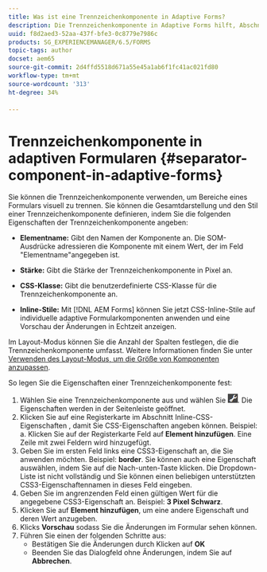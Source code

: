 ```yaml
---
title: Was ist eine Trennzeichenkomponente in Adaptive Forms?
description: Die Trennzeichenkomponente in Adaptive Forms hilft, Abschnitte eines Formulars visuell zu trennen.
uuid: f8d2aed3-52aa-437f-bfe3-0c8779e7986c
products: SG_EXPERIENCEMANAGER/6.5/FORMS
topic-tags: author
docset: aem65
source-git-commit: 2d4ffd5518d671a55e45a1ab6f1fc41ac021fd80
workflow-type: tm+mt
source-wordcount: '313'
ht-degree: 34%

---
```



# Trennzeichenkomponente in adaptiven Formularen {#separator-component-in-adaptive-forms}

Sie können die Trennzeichenkomponente verwenden, um Bereiche eines Formulars visuell zu trennen. Sie können die Gesamtdarstellung und den Stil einer Trennzeichenkomponente definieren, indem Sie die folgenden Eigenschaften der Trennzeichenkomponente angeben:

* **Elementname:** Gibt den Namen der Komponente an. Die SOM-Ausdrücke adressieren die Komponente mit einem Wert, der im Feld &quot;Elementname&quot;angegeben ist.
* **Stärke:** Gibt die Stärke der Trennzeichenkomponente in Pixel an.

* **CSS-Klasse:** Gibt die benutzerdefinierte CSS-Klasse für die Trennzeichenkomponente an.

* **Inline-Stile:** Mit [!DNL AEM Forms] können Sie jetzt CSS-Inline-Stile auf individuelle adaptive Formularkomponenten anwenden und eine Vorschau der Änderungen in Echtzeit anzeigen.

Im Layout-Modus können Sie die Anzahl der Spalten festlegen, die die Trennzeichenkomponente umfasst. Weitere Informationen finden Sie unter [Verwenden des Layout-Modus, um die Größe von Komponenten anzupassen](resize-using-layout-mode.md).

So legen Sie die Eigenschaften einer Trennzeichenkomponente fest:

1. Wählen Sie eine Trennzeichenkomponente aus und wählen Sie ![cmppr](assets/cmppr.png). Die Eigenschaften werden in der Seitenleiste geöffnet.
1. Klicken Sie auf eine Registerkarte im Abschnitt Inline-CSS-Eigenschaften , damit Sie CSS-Eigenschaften angeben können. Beispiel: a. Klicken Sie auf der Registerkarte Feld auf **Element hinzufügen**. Eine Zeile mit zwei Feldern wird hinzugefügt.
1. Geben Sie im ersten Feld links eine CSS3-Eigenschaft an, die Sie anwenden möchten. Beispiel: **border**. Sie können auch eine Eigenschaft auswählen, indem Sie auf die Nach-unten-Taste klicken. Die Dropdown-Liste ist nicht vollständig und Sie können einen beliebigen unterstützten CSS3-Eigenschaftennamen in dieses Feld eingeben.
1. Geben Sie im angrenzenden Feld einen gültigen Wert für die angegebene CSS3-Eigenschaft an. Beispiel: **3 Pixel Schwarz**.
1. Klicken Sie auf **Element hinzufügen**, um eine andere Eigenschaft und deren Wert anzugeben.
1. Klicks **Vorschau** sodass Sie die Änderungen im Formular sehen können.
1. Führen Sie einen der folgenden Schritte aus:
   * Bestätigen Sie die Änderungen durch Klicken auf **OK**
   * Beenden Sie das Dialogfeld ohne Änderungen, indem Sie auf **Abbrechen**.

